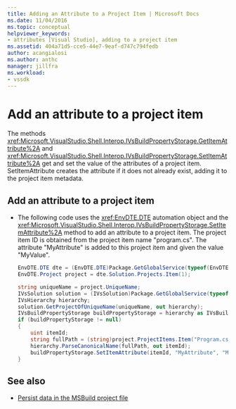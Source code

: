 ```yaml
---
title: Adding an Attribute to a Project Item | Microsoft Docs
ms.date: 11/04/2016
ms.topic: conceptual
helpviewer_keywords:
- attributes [Visual Studio], adding to a project item
ms.assetid: 404a71d5-cce5-44e7-9eaf-d747c794fedb
author: acangialosi
ms.author: anthc
manager: jillfra
ms.workload:
- vssdk
---
```

# Add an attribute to a project item
The methods <xref:Microsoft.VisualStudio.Shell.Interop.IVsBuildPropertyStorage.GetItemAttribute%2A> and <xref:Microsoft.VisualStudio.Shell.Interop.IVsBuildPropertyStorage.SetItemAttribute%2A> get and set the value of the attributes of a project item. SetItemAttribute creates the attribute if it does not already exist, adding it to the project item metadata.

## Add an attribute to a project item

- The following code uses the <xref:EnvDTE.DTE> automation object and the <xref:Microsoft.VisualStudio.Shell.Interop.IVsBuildPropertyStorage.SetItemAttribute%2A> method to add an attribute to a project item. The project item ID is obtained from the project item name "program.cs". The attribute "MyAttribute" is added to this project item and given the value "MyValue".

    ```csharp
    EnvDTE.DTE dte = (EnvDTE.DTE)Package.GetGlobalService(typeof(EnvDTE.DTE));
    EnvDTE.Project project = dte.Solution.Projects.Item(1);

    string uniqueName = project.UniqueName;
    IVsSolution solution = (IVsSolution)Package.GetGlobalService(typeof(SVsSolution));
    IVsHierarchy hierarchy;
    solution.GetProjectOfUniqueName(uniqueName, out hierarchy);
    IVsBuildPropertyStorage buildPropertyStorage = hierarchy as IVsBuildPropertyStorage;
    if (buildPropertyStorage != null)
    {
        uint itemId;
        string fullPath = (string)project.ProjectItems.Item("Program.cs").Properties.Item("FullPath").Value;
        hierarchy.ParseCanonicalName(fullPath, out itemId);
        buildPropertyStorage.SetItemAttribute(itemId, "MyAttribute", "MyValue");
    }

    ```

## See also
- [Persist data in the MSBuild project file](../extensibility/internals/persisting-data-in-the-msbuild-project-file.md)
